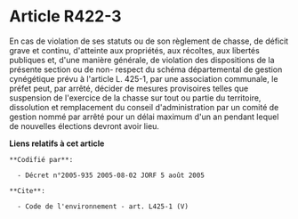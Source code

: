 # Article R422-3

En cas de violation de ses statuts ou de son règlement de chasse, de déficit grave et continu, d'atteinte aux propriétés, aux
récoltes, aux libertés publiques et, d'une manière générale, de violation des dispositions de la présente section ou de non-
respect du schéma départemental de gestion cynégétique prévu à l'article L. 425-1, par une association communale, le préfet
peut, par arrêté, décider de mesures provisoires telles que suspension de l'exercice de la chasse sur tout ou partie du
territoire, dissolution et remplacement du conseil d'administration par un comité de gestion nommé par arrêté pour un délai
maximum d'un an pendant lequel de nouvelles élections devront avoir lieu.

**Liens relatifs à cet article**

	**Codifié par**:

	  - Décret n°2005-935 2005-08-02 JORF 5 août 2005

	**Cite**:

	  - Code de l'environnement - art. L425-1 (V)
